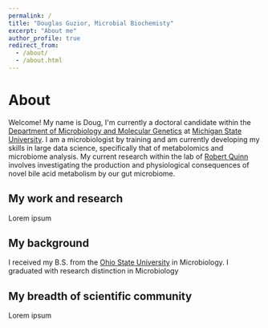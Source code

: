 ```yaml
---
permalink: /
title: "Douglas Guzior, Microbial Biochemisty"
excerpt: "About me"
author_profile: true
redirect_from: 
  - /about/
  - /about.html
---
```

About
======
Welcome! My name is Doug, I'm currently a doctoral candidate within the [Department of Microbiology and Molecular Genetics](https://mmg.natsci.msu.edu/) at [Michigan State University](https://www.msu.edu/). I am a microbiologist by training and am currently developing my skills in large data science, specifically that of metabolomics and microbiome analysis. My current research within the lab of [Robert Quinn](https://www.robertquinnlab.com/) involves investigating the production and physiological consequences of novel bile acid metabolism by our gut microbiome. 

My work and research
-----
Lorem ipsum

My background
------
I received my B.S. from the [Ohio State University](https://www.osu.edu/) in Microbiology. I graduated with research distinction in Microbiology

My breadth of scientific community
------
Lorem ipsum
